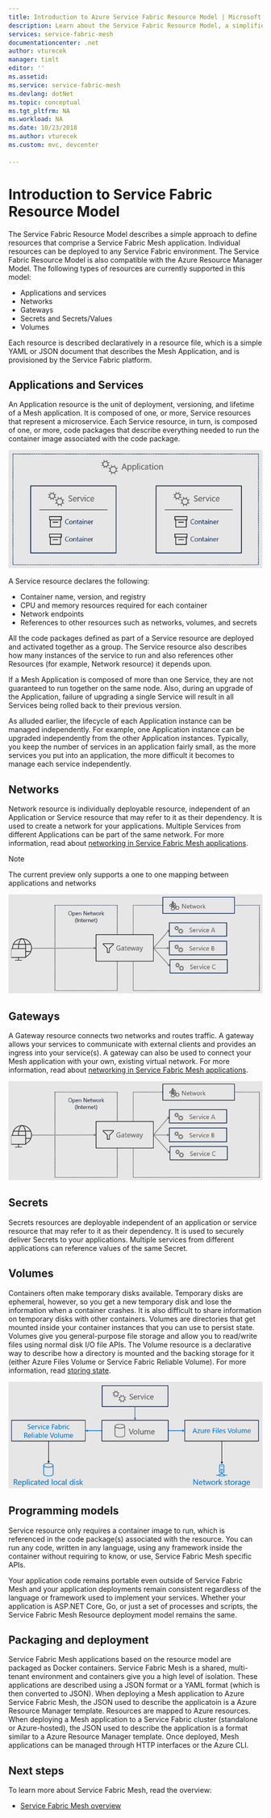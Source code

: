 ```yaml
---
title: Introduction to Azure Service Fabric Resource Model | Microsoft Docs
description: Learn about the Service Fabric Resource Model, a simplified approach to defining Service Fabric Mesh applications.
services: service-fabric-mesh
documentationcenter: .net
author: vturecek
manager: timlt
editor: ''
ms.assetid: 
ms.service: service-fabric-mesh
ms.devlang: dotNet
ms.topic: conceptual
ms.tgt_pltfrm: NA
ms.workload: NA
ms.date: 10/23/2018
ms.author: vturecek
ms.custom: mvc, devcenter 

---
```

# Introduction to Service Fabric Resource Model

The Service Fabric Resource Model describes a simple approach to define resources that comprise a Service Fabric Mesh application. Individual resources can be deployed to any Service Fabric environment.  The Service Fabric Resource Model is also compatible with the Azure Resource Manager Model. The following types of resources are currently supported in this model:

- Applications and services
- Networks
- Gateways
- Secrets and Secrets/Values
- Volumes

Each resource is described declaratively in a resource file, which is a simple YAML or JSON document that describes the Mesh Application, and is provisioned by the Service Fabric platform.

## Applications and Services

An Application resource is the unit of deployment, versioning, and lifetime of a Mesh application. It is composed of one, or more, Service resources that represent a microservice. Each Service resource, in turn, is composed of one, or more, code packages that describe everything needed to run the container image associated with the code package.

![Apps and services][Image1]

A Service resource declares the following:

- Container name, version, and registry
- CPU and memory resources required for each container
- Network endpoints
- References to other resources such as networks, volumes, and secrets 

All the code packages defined as part of a Service resource are deployed and activated together as a group. The Service resource also describes how many instances of the service to run and also references other Resources (for example, Network resource) it depends upon.

If a Mesh Application is composed of more than one Service, they are not guaranteed to run together on the same node. Also, during an upgrade of the Application, failure of upgrading a single Service will result in all Services being rolled back to their previous version.

As alluded earlier, the lifecycle of each Application instance can be managed independently. For example, one Application instance can be upgraded independently from the other Application instances. Typically, you keep the number of services in an application fairly small, as the more services you put into an application, the more difficult it becomes to manage each service independently.

## Networks

Network resource is individually deployable resource, independent of an Application or Service resource that may refer to it as their dependency. It is used to create a network for your applications. Multiple Services from different Applications can be part of the same network.  For more information, read about [networking in Service Fabric Mesh applications](service-fabric-mesh-networks-and-gateways.md).

> [!NOTE]
> The current preview only supports a one to one mapping between applications and networks

![Network and gateway][Image2]

## Gateways
A Gateway resource connects two networks and routes traffic.  A gateway allows your services to communicate with external clients and provides an ingress into your service(s).  A gateway can also be used to connect your Mesh application with your own, existing virtual network. For more information, read about [networking in Service Fabric Mesh applications](service-fabric-mesh-networks-and-gateways.md).

![Network and gateway][Image2]

## Secrets

Secrets resources are deployable independent of an application or service resource that may refer to it as their dependency. It is used to securely deliver Secrets to your applications. Multiple services from different applications can reference values of the same Secret.

## Volumes

Containers often make temporary disks available. Temporary disks are ephemeral, however, so you get a new temporary disk and lose the information when a container crashes. It is also difficult to share information on temporary disks with other containers. Volumes are directories that get mounted inside your container instances that you can use to persist state. Volumes give you general-purpose file storage and allow you to read/write files using normal disk I/O file APIs. The Volume resource is a declarative way to describe how a directory is mounted and the backing storage for it (either Azure Files Volume or Service Fabric Reliable Volume).  For more information, read [storing state](service-fabric-mesh-storing-state.md#volumes).

![Volumes][Image3]

## Programming models
Service resource only requires a container image to run, which is referenced in the code package(s) associated with the resource. You can run any code, written in any language, using any framework inside the container without requiring to know, or use, Service Fabric Mesh specific APIs. 

Your application code remains portable even outside of Service Fabric Mesh and your application deployments remain consistent regardless of the language or framework used to implement your services. Whether your application is ASP.NET Core, Go, or just a set of processes and scripts, the Service Fabric Mesh Resource deployment model remains the same. 

## Packaging and deployment

Service Fabric Mesh applications based on the resource model are packaged as Docker containers.  Service Fabric Mesh is a shared, multi-tenant environment and containers give you a high level of isolation.  These applications are described using a JSON format or a YAML format (which is then converted to JSON). When deploying a Mesh application to Azure Service Fabric Mesh, the JSON used to describe the applicatoin is a Azure Resource Manager template. Resources are mapped to Azure resources.  When deploying a Mesh application to a Service Fabric cluster (standalone or Azure-hosted), the JSON used to describe the application is a format similar to a Azure Resource Manager template.  Once deployed, Mesh applications can be managed through HTTP interfaces or the Azure CLI. 


## Next steps 
To learn more about Service Fabric Mesh, read the overview:
- [Service Fabric Mesh overview](service-fabric-mesh-overview.md)

[Image1]: media/service-fabric-mesh-service-fabric-resources/AppsAndServices.png
[Image2]: media/service-fabric-mesh-service-fabric-resources/NetworkAndGateway.png
[Image3]: media/service-fabric-mesh-service-fabric-resources/volumes.png
